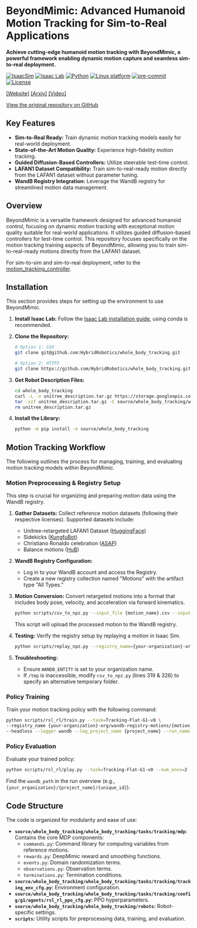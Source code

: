 # BeyondMimic: Advanced Humanoid Motion Tracking for Sim-to-Real Applications

**Achieve cutting-edge humanoid motion tracking with BeyondMimic, a powerful framework enabling dynamic motion capture and seamless sim-to-real deployment.**

[![IsaacSim](https://img.shields.io/badge/IsaacSim-4.5.0-silver.svg)](https://docs.omniverse.nvidia.com/isaacsim/latest/overview.html)
[![Isaac Lab](https://img.shields.io/badge/IsaacLab-2.1.0-silver)](https://isaac-sim.github.io/IsaacLab)
[![Python](https://img.shields.io/badge/python-3.10-blue.svg)](https://docs.python.org/3/whatsnew/3.10.html)
[![Linux platform](https://img.shields.io/badge/platform-linux--64-orange.svg)](https://releases.ubuntu.com/20.04/)
[![pre-commit](https://img.shields.io/badge/pre--commit-enabled-brightgreen?logo=pre-commit&logoColor=white)](https://pre-commit.com/)
[![License](https://img.shields.io/badge/license-MIT-yellow.svg)](https://opensource.org/license/mit)

[[Website]](https://beyondmimic.github.io/)
[[Arxiv]](https://arxiv.org/abs/2508.08241)
[[Video]](https://youtu.be/RS_MtKVIAzY)

[View the original repository on GitHub](https://github.com/HybridRobotics/whole_body_tracking)

## Key Features

*   **Sim-to-Real Ready:** Train dynamic motion tracking models easily for real-world deployment.
*   **State-of-the-Art Motion Quality:** Experience high-fidelity motion tracking.
*   **Guided Diffusion-Based Controllers:**  Utilize steerable test-time control.
*   **LAFAN1 Dataset Compatibility:** Train sim-to-real-ready motion directly from the LAFAN1 dataset without parameter tuning.
*   **WandB Registry Integration:** Leverage the WandB registry for streamlined motion data management.

## Overview

BeyondMimic is a versatile framework designed for advanced humanoid control, focusing on dynamic motion tracking with exceptional motion quality suitable for real-world applications. It utilizes guided diffusion-based controllers for test-time control. This repository focuses specifically on the motion tracking training aspects of BeyondMimic, allowing you to train sim-to-real-ready motions directly from the LAFAN1 dataset.

For sim-to-sim and sim-to-real deployment, refer to the [motion_tracking_controller](https://github.com/HybridRobotics/motion_tracking_controller).

## Installation

This section provides steps for setting up the environment to use BeyondMimic.

1.  **Install Isaac Lab:**  Follow the [Isaac Lab installation guide](https://isaac-sim.github.io/IsaacLab/main/source/setup/installation/index.html), using conda is recommended.

2.  **Clone the Repository:**

    ```bash
    # Option 1: SSH
    git clone git@github.com:HybridRobotics/whole_body_tracking.git

    # Option 2: HTTPS
    git clone https://github.com/HybridRobotics/whole_body_tracking.git
    ```

3.  **Get Robot Description Files:**

    ```bash
    cd whole_body_tracking
    curl -L -o unitree_description.tar.gz https://storage.googleapis.com/qiayuanl_robot_descriptions/unitree_description.tar.gz && \
    tar -xzf unitree_description.tar.gz -C source/whole_body_tracking/whole_body_tracking/assets/ && \
    rm unitree_description.tar.gz
    ```

4.  **Install the Library:**

    ```bash
    python -m pip install -e source/whole_body_tracking
    ```

## Motion Tracking Workflow

The following outlines the process for managing, training, and evaluating motion tracking models within BeyondMimic.

### Motion Preprocessing & Registry Setup

This step is crucial for organizing and preparing motion data using the WandB registry.

1.  **Gather Datasets:** Collect reference motion datasets (following their respective licenses). Supported datasets include:
    *   Unitree-retargeted LAFAN1 Dataset ([HuggingFace](https://huggingface.co/datasets/lvhaidong/LAFAN1_Retargeting_Dataset))
    *   Sidekicks ([KungfuBot](https://kungfu-bot.github.io/))
    *   Christiano Ronaldo celebration ([ASAP](https://github.com/LeCAR-Lab/ASAP))
    *   Balance motions ([HuB](https://hub-robot.github.io/))

2.  **WandB Registry Configuration:**

    *   Log in to your WandB account and access the Registry.
    *   Create a new registry collection named "Motions" with the artifact type "All Types."

3.  **Motion Conversion:** Convert retargeted motions into a format that includes body pose, velocity, and acceleration via forward kinematics.

    ```bash
    python scripts/csv_to_npz.py --input_file {motion_name}.csv --input_fps 30 --output_name {motion_name} --headless
    ```
    This script will upload the processed motion to the WandB registry.

4.  **Testing:** Verify the registry setup by replaying a motion in Isaac Sim.

    ```bash
    python scripts/replay_npz.py --registry_name={your-organization}-org/wandb-registry-motions/{motion_name}
    ```

5.  **Troubleshooting:**
    *   Ensure `WANDB_ENTITY` is set to your organization name.
    *   If `/tmp` is inaccessible, modify `csv_to_npz.py` (lines 319 & 326) to specify an alternative temporary folder.

### Policy Training

Train your motion tracking policy with the following command:

```bash
python scripts/rsl_rl/train.py --task=Tracking-Flat-G1-v0 \
--registry_name {your-organization}-org/wandb-registry-motions/{motion_name} \
--headless --logger wandb --log_project_name {project_name} --run_name {run_name}
```

### Policy Evaluation

Evaluate your trained policy:

```bash
python scripts/rsl_rl/play.py --task=Tracking-Flat-G1-v0 --num_envs=2 --wandb_path={wandb-run-path}
```

Find the `wandb_path` in the run overview (e.g.,  `{your_organization}/{project_name}/{unique_id}`).

## Code Structure

The code is organized for modularity and ease of use:

*   **`source/whole_body_tracking/whole_body_tracking/tasks/tracking/mdp`:**  Contains the core MDP components:
    *   `commands.py`: Command library for computing variables from reference motions.
    *   `rewards.py`:  DeepMimic reward and smoothing functions.
    *   `events.py`: Domain randomization terms.
    *   `observations.py`: Observation terms.
    *   `terminations.py`: Termination conditions.
*   **`source/whole_body_tracking/whole_body_tracking/tasks/tracking/tracking_env_cfg.py`:** Environment configuration.
*   **`source/whole_body_tracking/whole_body_tracking/tasks/tracking/config/g1/agents/rsl_rl_ppo_cfg.py`:** PPO hyperparameters.
*   **`source/whole_body_tracking/whole_body_tracking/robots`:** Robot-specific settings.
*   **`scripts`:**  Utility scripts for preprocessing data, training, and evaluation.